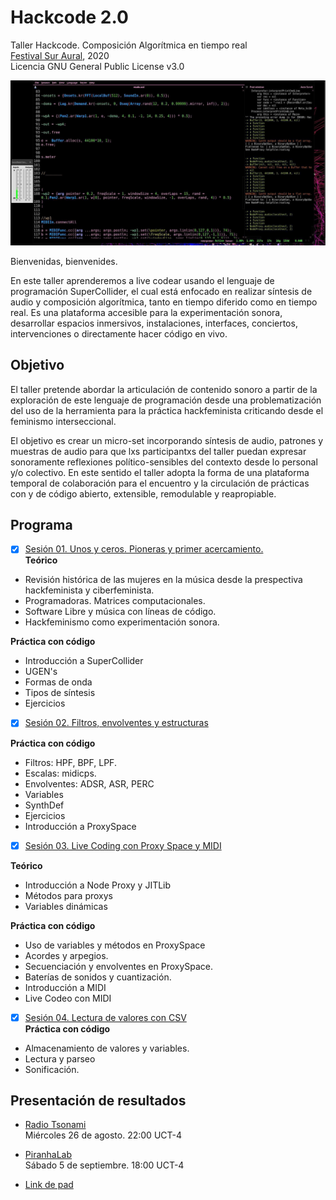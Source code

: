 # Hackcode 2.0

Taller Hackcode. Composición Algorítmica en tiempo real  
[Festival Sur Aural](https://suraural.org/talleres), 2020   
Licencia GNU General Public License v3.0  
  

![reudo](https://github.com/MarianneTeixido/hackcode2.0/blob/master/img/02.jpg)  

Bienvenidas, bienvenides.

En este taller aprenderemos a live codear usando el lenguaje de programación SuperCollider, el cual está enfocado en realizar síntesis de audio y composición algorítmica, tanto en tiempo diferido como en tiempo real. Es una plataforma accesible para la experimentación sonora, desarrollar espacios inmersivos, instalaciones, interfaces, conciertos, intervenciones o directamente hacer código en vivo. 

## Objetivo

El taller  pretende abordar la articulación de contenido sonoro a partir de la exploración de este lenguaje de programación desde una problematización del uso de la herramienta para la práctica hackfeminista criticando desde el feminismo interseccional. 

El objetivo es crear un micro-set incorporando síntesis de audio, patrones y muestras de audio para que lxs participantxs del taller puedan expresar sonoramente reflexiones político-sensibles del contexto desde lo personal y/o colectivo. En este sentido el taller adopta la forma de una plataforma temporal de colaboración para el encuentro y la circulación de prácticas con y de código abierto, extensible, remodulable y reapropiable. 


## Programa 

- [x] [Sesión 01. Unos y ceros. Pioneras y primer acercamiento.](https://github.com/MarianneTeixido/hackcode2.0/tree/master/sesion01/README.md)  
__Teórico__
- Revisión histórica de las mujeres en la música desde la prespectiva hackfeminista y ciberfeminista. 
- Programadoras. Matrices computacionales. 
- Software Libre y música con líneas de código.
- Hackfeminismo como experimentación sonora.  

__Práctica con código__
- Introducción a SuperCollider
- UGEN's
- Formas de onda
- Tipos de síntesis
- Ejercicios  



- [x] [Sesión 02. Filtros, envolventes y estructuras](https://github.com/MarianneTeixido/hackcode2.0/tree/master/sesion02/README.md)  

__Práctica con código__
- Filtros: HPF, BPF, LPF.
- Escalas: midicps.
- Envolventes: ADSR, ASR, PERC
- Variables
- SynthDef
- Ejercicios
- Introducción a ProxySpace  


- [x] [Sesión 03. Live Coding con Proxy Space y MIDI](https://github.com/MarianneTeixido/hackcode2.0/tree/master/sesion03/README.md)  

__Teórico__
- Introducción a Node Proxy y JITLib
- Métodos para proxys
- Variables dinámicas
 
__Práctica con código__
- Uso de variables y métodos en ProxySpace
- Acordes y arpegios.
- Secuenciación y envolventes en ProxySpace. 
- Baterías de sonidos y cuantización. 
- Introducción a MIDI
- Live Codeo con MIDI  


- [x] [Sesión 04. Lectura de valores con CSV](https://github.com/MarianneTeixido/hackcode2.0/tree/master/sesion04/README.md)  
__Práctica con código__
- Almacenamiento de valores y variables. 
- Lectura y parseo
- Sonificación. 


## Presentación de resultados

- [Radio Tsonami](http://radiotsonami.org/)  
Miércoles 26 de agosto. 22:00 UCT-4

- [PiranhaLab](http://piranhalab.cc/)   
Sábado 5 de septiembre. 18:00 UCT-4   

- [Link de pad](https://pad.riseup.net/p/hackcode) 
